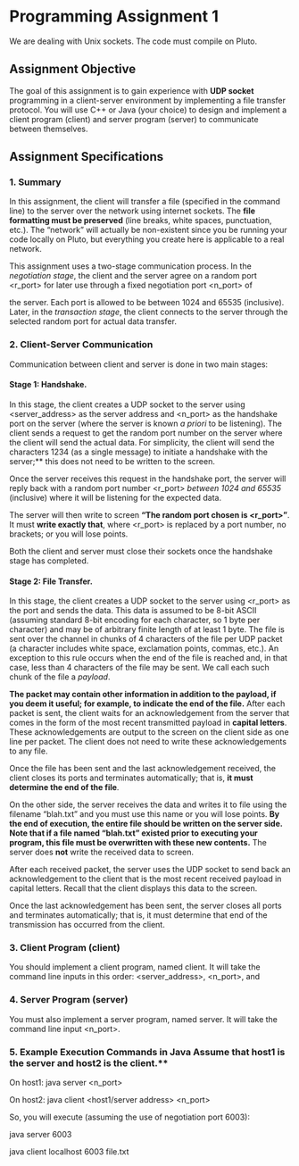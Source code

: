 # Programming Assignment 1

We are dealing with Unix sockets. The code must compile on Pluto. 

## **Assignment Objective**

The goal of this assignment is to gain experience with **UDP socket** programming in a client-server environment by implementing a file transfer protocol. You will use C++ or Java (your choice)  to  design  and  implement  a  client  program  (client)  and  server  program  (server)  to communicate between themselves. 

##  **Assignment Specifications** 
### 1. **Summary** 

In this assignment, the client will transfer a file <filename> (specified in the command line) to the server over the network using internet sockets. The **file formatting must be preserved** (line breaks, white spaces, punctuation, etc.). The “network” will actually be non-existent since you be running your code locally on Pluto, but everything you create here is applicable to a real network. 

This assignment uses a two-stage communication process. In the *negotiation stage*, the client and the server agree on a random port <r\_port> for later use through a fixed negotiation port <n\_port> of 

the server. Each port is allowed to be between 1024 and 65535 (inclusive). Later, in the *transaction stage*, the client connects to the server through the selected random port for actual data transfer. 

### 2. **Client-Server Communication**  

Communication between client and server is done in two main stages:

####  Stage  1: Handshake.  
  In  this  stage,  the  client  creates  a  UDP  socket  to  the  server  using <server\_address> as the server address and <n\_port> as the handshake port on the server (where the server is known *a priori* to be listening). The client sends a request to get the random port number on the server where the client will send the actual data. For simplicity, the client will send the characters 1234 (as a single message) to initiate a handshake with the server;** this does not need to be written to the screen. 

Once the server receives this request in the handshake port, the server will reply back with a random port  number  <r\_port>  *between  1024  and  65535*  (inclusive)  where  it  will  be  listening  for  the expected data.  

The server will then write to screen **“The random port chosen is <r\_port>”**. It must **write exactly that**, where <r\_port> is replaced by a port number, no brackets; or you will lose points.  

Both the client and server must close their sockets once the handshake stage has completed.  

####  Stage 2: File Transfer.
  In this stage, the client creates a UDP socket to the server using <r\_port> as the port and sends the data. This data is assumed to be 8-bit ASCII (assuming standard 8-bit encoding for each character, so 1 byte per character) and may be of arbitrary finite length of at least 1 byte. The file is sent over the channel in chunks of 4 characters of the file per UDP packet (a character includes white space, exclamation points, commas, etc.).  An exception to this rule occurs when the end of the file is reached and, in that case, less than 4 characters of the file may be sent. We call each such chunk of the file a *payload*. 

**The packet may contain other information in addition to the payload, if you deem it useful; for example,  to  indicate  the  end  of  the  file.**  After  each  packet  is  sent,  the  client  waits  for  an acknowledgement from the server that comes in the form of the most recent transmitted payload in **capital letters**. These acknowledgements are output to the screen on the client side as one line per packet. The client does not need to write these acknowledgements to any file. 

Once the file has been sent and the last acknowledgement received, the client closes its ports and terminates automatically; that is, **it must determine the end of the file**. 

On the other side, the server receives the data and writes it to file using the filename “blah.txt” and you must use this name or you will lose points.  **By the end of execution, the entire file should be written on the server side. Note that if a file named “**blah.txt**” existed prior to executing your program, this file must be overwritten with these new contents.**  The server does **not** write the received data to screen. 

After each received packet, the server uses the UDP socket to send back an acknowledgement to the client that is the most recent received payload in capital letters. Recall that the client displays this data to the screen. 

Once the last acknowledgement has been sent, the server closes all ports and terminates automatically; that is, it must determine that end of the transmission has occurred from the client.  

###  3. **Client Program (**client**)** 

You should implement a client program, named client. It will take the command line inputs in this order: <server\_address>, <n\_port>, and <filename> 

###  4. **Server Program (server)** 

You must also implement a server program, named server.  It will take the command line input <n\_port>.   

###  5. **Example Execution Commands in Java** Assume that host1 is the server and host2 is the client.** 

On host1: java server <n\_port>

On host2: java client <host1/server address> <n\_port> <filename>

So, you will execute (assuming the use of negotiation port 6003): 

java server 6003

java client localhost 6003 file.txt
